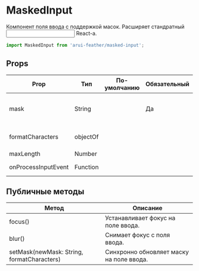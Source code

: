 # MaskedInput

Компонент поля ввода с поддержкой масок.
Расширяет стандратный <input /> React-а.

```javascript
import MaskedInput from 'arui-feather/masked-input';
```




## Props


| Prop  | Тип  | По-умолчанию | Обязательный | Описание |
| ----- | ---- | ------------ | ------------ |----------|
| mask | String |  | Да | Маска для поля ввода, использует формат https://github.com/insin/inputmask-core |
| formatCharacters | objectOf |  |  | Кастомные форматтеры символов маски, использует формат formatCharacters из `inputmask-core` |
| maxLength | Number |  |  | Максимальное число символов |
| onProcessInputEvent | Function |  |  | Обработчик, вызываемый перед началом ввода в поле |





## Публичные методы
| Метод  | Описание |
| ------ | -------- |
| focus() | Устанавливает фокус на поле ввода. |
| blur() | Снимает фокус с поля ввода. |
| setMask(newMask: String, formatCharacters) | Синхронно обновляет маску на поле ввода. |









